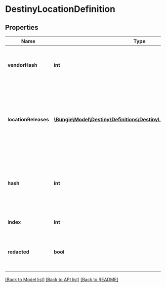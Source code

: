 # DestinyLocationDefinition

## Properties
Name | Type | Description | Notes
------------ | ------------- | ------------- | -------------
**vendorHash** | **int** | If the location has a Vendor on it, this is the hash identifier for that Vendor. Look them up with DestinyVendorDefinition. | [optional] 
**locationReleases** | [**\Bungie\Model\Destiny\Definitions\DestinyLocationReleaseDefinition[]**](DestinyLocationReleaseDefinition.md) | A Location may refer to different specific spots in the world based on the world&#39;s current state. This is a list of those potential spots, and the data we can use at runtime to determine which one of the spots is the currently valid one. | [optional] 
**hash** | **int** | The unique identifier for this entity. Guaranteed to be unique for the type of entity, but not globally.  When entities refer to each other in Destiny content, it is this hash that they are referring to. | [optional] 
**index** | **int** | The index of the entity as it was found in the investment tables. | [optional] 
**redacted** | **bool** | If this is true, then there is an entity with this identifier/type combination, but BNet is not yet allowed to show it. Sorry! | [optional] 

[[Back to Model list]](../README.md#documentation-for-models) [[Back to API list]](../README.md#documentation-for-api-endpoints) [[Back to README]](../README.md)


